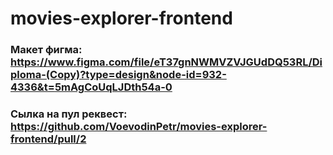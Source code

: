 # movies-explorer-frontend
### Макет фигма: https://www.figma.com/file/eT37gnNWMVZVJGUdDQ53RL/Diploma-(Copy)?type=design&node-id=932-4336&t=5mAgCoUqLJDth54a-0

### Сылка на пул реквест: https://github.com/VoevodinPetr/movies-explorer-frontend/pull/2